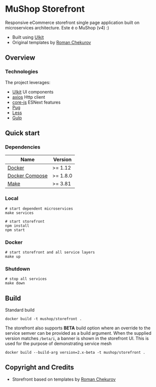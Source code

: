 # MuShop Storefront

Responsive eCommerce storefront single page application built on microservices
architecture. Este é o MuShop (v4) :)

- Built using [UIkit](https://getuikit.com)
- Original templates by [Roman Chekurov](https://github.com/chekromul/uikit-ecommerce-template)

## Overview

### Technologies

The project leverages:

- [UIkit](https://getuikit.com) UI components
- [axios](https://www.npmjs.com/package/axios) Http client
- [core-js](https://www.npmjs.com/package/core-js) ESNext features
- [Pug](https://pugjs.org)
- [Less](http://lesscss.org)
- [Gulp](https://gulpjs.com)

## Quick start

### Dependencies

<table>
  <thead>
    <tr>
      <th>Name</th>
      <th>Version</th>
    </tr>
  </thead>
  <tbody>
    <tr>
      <td><a href="https://docker.com">Docker</a></td>
      <td>>= 1.12</td>
    </tr>
    <tr>
      <td><a href="https://docs.docker.com/compose/">Docker Compose</a></td>
      <td>>= 1.8.0</td>
    </tr>
    <tr>
      <td><a href="http://www.gnu.org/s/make">Make</a></td>
      <td>>= 3.81</td>
    </tr>
  </tbody>
</table>

### Local

```shell
# start dependent microservices
make services

# start storefront
npm install
npm start
```

### Docker

```shell
# start storefront and all service layers
make up
```

### Shutdown

```shell
# stop all services
make down
```

## Build

Standard build

```shell
docker build -t mushop/storefront .
```

The storefront also supports **BETA** build option where an override to the 
service semver can be provided as a build argument. When the supplied version 
matches `/beta/i`, a banner is shown in the storefront UI. This is used for the
purpose of demonstrating service mesh

```shell
docker build --build-arg version=2.x-beta -t mushop/storefront .
```

## Copyright and Credits

- Storefront based on templates by [Roman Chekurov](https://github.com/chekromul/uikit-ecommerce-template)
